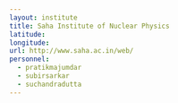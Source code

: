 ```yaml
---
layout: institute
title: Saha Institute of Nuclear Physics
latitude: 
longitude: 
url: http://www.saha.ac.in/web/
personnel:
  - pratikmajumdar
  - subirsarkar
  - suchandradutta
---
```


